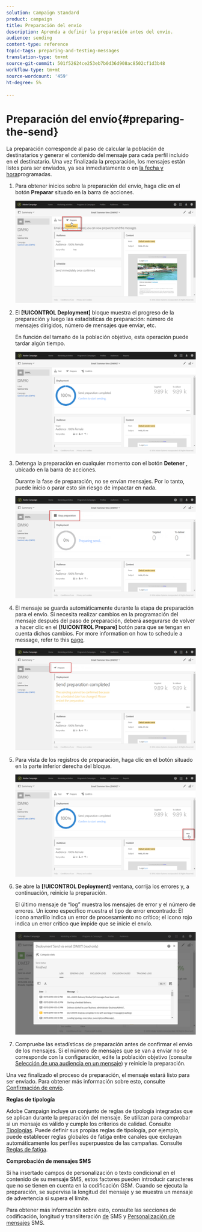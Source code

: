 ```yaml
---
solution: Campaign Standard
product: campaign
title: Preparación del envío
description: Aprenda a definir la preparación antes del envío.
audience: sending
content-type: reference
topic-tags: preparing-and-testing-messages
translation-type: tm+mt
source-git-commit: 501f52624ce253eb7b0d36d908ac8502cf1d3b48
workflow-type: tm+mt
source-wordcount: '459'
ht-degree: 5%

---
```



# Preparación del envío{#preparing-the-send}

La preparación corresponde al paso de calcular la población de destinatarios y generar el contenido del mensaje para cada perfil incluido en el destinatario. Una vez finalizada la preparación, los mensajes están listos para ser enviados, ya sea inmediatamente o en [la fecha y hora](../../sending/using/about-scheduling-messages.md)programadas.

1. Para obtener inicios sobre la preparación del envío, haga clic en el botón **Preparar** situado en la barra de acciones.

   ![](assets/preparing_delivery_2.png)

1. El **[!UICONTROL Deployment]** bloque muestra el progreso de la preparación y luego las estadísticas de preparación: número de mensajes dirigidos, número de mensajes que enviar, etc.

   En función del tamaño de la población objetivo, esta operación puede tardar algún tiempo.

   ![](assets/preparing_delivery.png)

1. Detenga la preparación en cualquier momento con el botón **Detener** , ubicado en la barra de acciones.

   Durante la fase de preparación, no se envían mensajes. Por lo tanto, puede inicio o parar esto sin riesgo de impactar en nada.

   ![](assets/preparing_delivery_6.png)

1. El mensaje se guarda automáticamente durante la etapa de preparación para el envío. Si necesita realizar cambios en la programación del mensaje después del paso de preparación, deberá asegurarse de volver a hacer clic en el **[!UICONTROL Prepare]** botón para que se tengan en cuenta dichos cambios. For more information on how to schedule a message, refer to this [page](../../sending/using/about-scheduling-messages.md).

   ![](assets/preparing_delivery_5.png)

1. Para vista de los registros de preparación, haga clic en el botón situado en la parte inferior derecha del bloque.

   ![](assets/preparing_delivery_4.png)

1. Se abre la **[!UICONTROL Deployment]** ventana, corrija los errores y, a continuación, reinicie la preparación.

   El último mensaje de “log” muestra los mensajes de error y el número de errores. Un icono específico muestra el tipo de error encontrado: El icono amarillo indica un error de procesamiento no crítico; el icono rojo indica un error crítico que impide que se inicie el envío.

   ![](assets/preparing_delivery_3.png)

1. Compruebe las estadísticas de preparación antes de confirmar el envío de los mensajes. Si el número de mensajes que se van a enviar no se corresponde con la configuración, edite la población objetivo (consulte [Selección de una audiencia en un mensaje](../../audiences/using/selecting-an-audience-in-a-message.md)) y reinicie la preparación.

Una vez finalizado el proceso de preparación, el mensaje estará listo para ser enviado. Para obtener más información sobre esto, consulte [Confirmación de envío](../../sending/using/confirming-the-send.md).

**Reglas de tipología**

Adobe Campaign incluye un conjunto de reglas de tipología integradas que se aplican durante la preparación del mensaje. Se utilizan para comprobar si un mensaje es válido y cumple los criterios de calidad. Consulte [Tipologías](../../sending/using/about-typology-rules.md). Puede definir sus propias reglas de tipología, por ejemplo, puede establecer reglas globales de fatiga entre canales que excluyan automáticamente los perfiles superpuestos de las campañas. Consulte [Reglas de fatiga](../../sending/using/fatigue-rules.md).

**Comprobación de mensajes SMS**

Si ha insertado campos de personalización o texto condicional en el contenido de su mensaje SMS, estos factores pueden introducir caracteres que no se tienen en cuenta en la codificación GSM. Cuando se ejecuta la preparación, se supervisa la longitud del mensaje y se muestra un mensaje de advertencia si supera el límite.

Para obtener más información sobre esto, consulte las secciones de codificación, longitud y transliteración [de](../../administration/using/configuring-sms-channel.md#sms-encoding--length-and-transliteration) SMS y [Personalización de mensajes](../../channels/using/personalizing-sms-messages.md) SMS.
